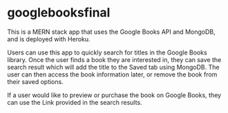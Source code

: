 # googlebooksfinal

This is a MERN stack app that uses the Google Books API and MongoDB, and is deployed with Heroku. 

Users can use this app to quickly search for titles in the Google Books library. Once the user finds a book they are interested in, they can save the search result which will add the title to the Saved tab using MongoDB. The user can then access the book information later, or remove the book from their saved options.

If a user would like to preview or purchase the book on Google Books, they can use the Link provided in the search results.
